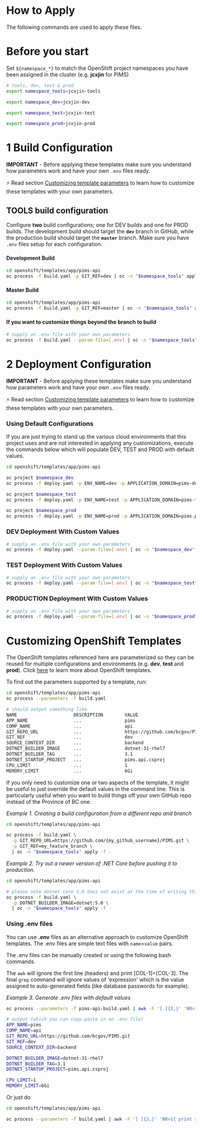 # How to Apply

The following commands are used to apply these files.

# Before you start

Set `${namespace_*}` to match the OpenShift project namespaces you have been assigned in the cluster (e.g. **jcxjin** for PIMS)

```bash
# tools, dev, test & prod
export namespace_tools=jcxjin-tools

export namespace_dev=jcxjin-dev

export namespace_test=jcxjin-test

export namespace_prod=jcxjin-prod
```

# 1 Build Configuration

**IMPORTANT** - Before applying these templates make sure you understand how parameters work and have your own `.env` files ready.

:zap: Read section [Customizing template parameters](#customizing-template-parameters) to learn how to customize these templates with your own parameters.

## TOOLS build configuration

Configure **two** build configurations; one for DEV builds and one for PROD builds. The development build should target the **`dev`** branch in GitHub, while the production build should target the **`master`** branch. Make sure you have `.env` files setup for each configuration.

#### Development Build

```bash
cd openshift/templates/app/pims-api
oc process -f build.yaml -p GIT_REF=dev | oc -n "$namespace_tools" apply -f -
```

#### Master Build

```bash
cd openshift/templates/app/pims-api
oc process -f build.yaml -p GIT_REF=master | oc -n "$namespace_tools" apply -f -
```

#### If you want to customize things beyond the branch to build

```bash
# supply an .env file with your own parameters
oc process -f build.yaml --param-file=[.env] | oc -n "$namespace_tools" apply -f -
```

# 2 Deployment Configuration

**IMPORTANT** - Before applying these templates make sure you understand how parameters work and have your own `.env` files ready.

:zap: Read section [Customizing template parameters](#customizing-template-parameters) to learn how to customize these templates with your own parameters.

### Using Default Configurations

If you are just trying to stand up the various cloud environments that this project uses and are not interested in applying any customizations, execute the commands below which will populate DEV, TEST and PROD with default values.

```bash
cd openshift/templates/app/pims-api

oc project $namespace_dev
oc process -f deploy.yaml -p ENV_NAME=dev -p APPLICATION_DOMAIN=pims-dev.pathfinder.gov.bc.ca | oc create -f -

oc project $namespace_test
oc process -f deploy.yaml -p ENV_NAME=test -p APPLICATION_DOMAIN=pims-test.pathfinder.gov.bc.ca | oc create -f -

oc project $namespace_prod
oc process -f deploy.yaml -p ENV_NAME=prod -p APPLICATION_DOMAIN=pims.pathfinder.gov.bc.ca | oc create -f -

```

### DEV Deployment With Custom Values

```bash
# supply an .env file with your own parameters
oc process -f deploy.yaml --param-file=[.env] | oc -n "$namespace_dev" apply -f -
```

### TEST Deployment With Custom Values

```bash
# supply an .env file with your own parameters
oc process -f deploy.yaml --param-file=[.env] | oc -n "$namespace_test" apply -f -
```

### PRODUCTION Deployment With Custom Values

```bash
# supply an .env file with your own parameters
oc process -f deploy.yaml --param-file=[.env] | oc -n "$namespace_prod" apply -f -
```

# Customizing OpenShift Templates

The OpenShift templates referenced here are parameterized so they can be reused for multiple configurations and environments (e.g. **dev**, **test** and **prod**). Click [here](https://docs.openshift.com/container-platform/3.11/dev_guide/templates.html) to learn more about OpenShift templates.

To find out the parameters supported by a template, run:

```bash
cd openshift/templates/app/pims-api
oc process --parameters -f build.yaml

# should output something like
NAME                     DESCRIPTION        VALUE
APP_NAME                 ...                pims
COMP_NAME                ...                api
GIT_REPO_URL             ...                https://github.com/bcgov/PIMS.git
GIT_REF                  ...                dev
SOURCE_CONTEXT_DIR       ...                backend
DOTNET_BUILDER_IMAGE     ...                dotnet-31-rhel7
DOTNET_BUILDER_TAG       ...                3.1
DOTNET_STARTUP_PROJECT   ...                pims.api.csproj
CPU_LIMIT                ...                1
MEMORY_LIMIT             ...                6Gi
```

If you only need to customize one or two aspects of the template, it might be useful to just override the default values in the command line. This is particularly useful when you want to build things off your own GitHub repo instead of the Province of BC one.

_Example 1. Creating a build configuration from a different repo and branch_

```bash
cd openshift/templates/app/pims-api

oc process -f build.yaml \
  -p GIT_REPO_URL=https://github.com/{my_github_username}/PIMS.git \
  -p GIT_REF=my_feature_branch \
  | oc -n "$namespace_tools" apply -f -
```

_Example 2. Try out a newer version of .NET Core before pushing it to production._

```bash
cd openshift/templates/app/pims-api

# please note dotnet core 5.0 does not exist at the time of writing this!
oc process -f build.yaml \
  -p DOTNET_BUILDER_IMAGE=dotnet:5.0 \
  | oc -n "$namespace_tools" apply -f -
```

### Using .env files

You can use **.env** files as an alternative approach to customize OpenShift templates. The .env files are simple text files with `name`=`value` pairs.

The .env files can be manually created or using the following bash commands.

The `awk` will ignore the first line (headers) and print [COL-1]=[COL-3]. The final `grep` command will ignore values of 'expression' which is the value assigned to auto-generated fields (like database passwords for example).

_Example 3. Generate .env files with default values_

```bash
oc process --parameters -f pims-api-build.yaml | awk -F '[ ]{2,}' 'NR>1{ print $1"="$3 }' | grep -v '=expression'

# output (which you can copy-paste in an .env file)
APP_NAME=pims
COMP_NAME=api
GIT_REPO_URL=https://github.com/bcgov/PIMS.git
GIT_REF=dev
SOURCE_CONTEXT_DIR=backend

DOTNET_BUILDER_IMAGE=dotnet-31-rhel7
DOTNET_BUILDER_TAG=3.1
DOTNET_STARTUP_PROJECT=pims.api.csproj

CPU_LIMIT=1
MEMORY_LIMIT=6Gi
```

Or just do

```bash
cd openshift/templates/app/pims-api

oc process --parameters -f build.yaml | awk -F '[ ]{2,}' 'NR>1{ print $1"="$3 }' | grep -v '=expression' > build.env
```
